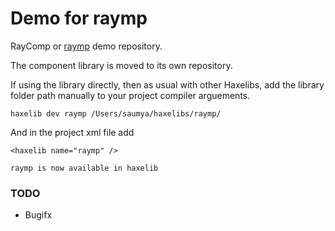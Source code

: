Demo for raymp
==========================
RayComp or [raymp][1] demo repository.          

The component library is moved to its own repository.

If using the library directly, then as usual with other Haxelibs, add the library folder path manually to your project compiler arguements.
```
haxelib dev raymp /Users/saumya/haxelibs/raymp/
```
And in the project xml file add
```
<haxelib name="raymp" />
```


`raymp is now available in haxelib`


### TODO
 - Bugifx








[1]: https://github.com/saumya/raymp
